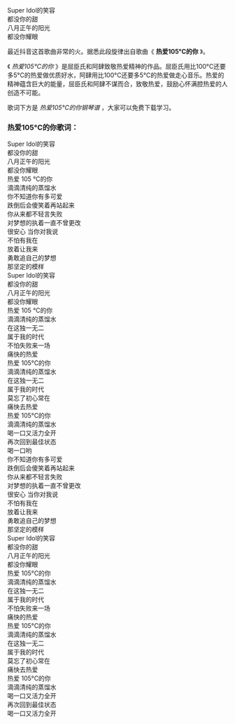 

Super Idol的笑容  
都没你的甜  
八月正午的阳光  
都没你耀眼

最近抖音这首歌曲非常的火。据悉此段旋律出自歌曲《 **热爱105°C的你** 》。

《 _热爱105°C的你_
》是屈臣氏和阿肆致敬热爱精神的作品。屈臣氏用比100°C还要多5°C的热爱做优质好水，阿肆用比100°C还要多5°C的热爱做走心音乐。热爱的精神蕴含巨大的能量，屈臣氏和阿肆不谋而合，致敬热爱，鼓励心怀满腔热爱的人创造不可能。

歌词下方是 _热爱105°C的你钢琴谱_ ，大家可以免费下载学习。

### 热爱105°C的你歌词：

Super Idol的笑容  
都没你的甜  
八月正午的阳光  
都没你耀眼  
热爱 105 °C的你  
滴滴清纯的蒸馏水  
你不知道你有多可爱  
跌倒后会傻笑着再站起来  
你从来都不轻言失败  
对梦想的执着一直不曾更改  
很安心 当你对我说  
不怕有我在  
放着让我来  
勇敢追自己的梦想  
那坚定的模样  
Super Idol的笑容  
都没你的甜  
八月正午的阳光  
都没你耀眼  
热爱 105 °C的你  
滴滴清纯的蒸馏水  
在这独一无二  
属于我的时代  
不怕失败来一场  
痛快的热爱  
热爱 105°C的你  
滴滴清纯的蒸馏水  
在这独一无二  
属于我的时代  
莫忘了初心常在  
痛快去热爱  
热爱 105°C的你  
滴滴清纯的蒸馏水  
喝一口又活力全开  
再次回到最佳状态  
喝一口哟  
你不知道你有多可爱  
跌倒后会傻笑着再站起来  
你从来都不轻言失败  
对梦想的执着一直不曾更改  
很安心 当你对我说  
不怕有我在  
放着让我来  
勇敢追自己的梦想  
那坚定的模样  
Super Idol的笑容  
都没你的甜  
八月正午的阳光  
都没你耀眼  
热爱 105°C的你  
滴滴清纯的蒸馏水  
在这独一无二  
属于我的时代  
不怕失败来一场  
痛快的热爱  
热爱 105°C的你  
滴滴清纯的蒸馏水  
在这独一无二  
属于我的时代  
莫忘了初心常在  
痛快去热爱  
热爱 105°C的你  
滴滴清纯的蒸馏水  
喝一口又活力全开  
再次回到最佳状态  
喝一口又活力全开

